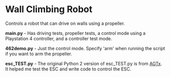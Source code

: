 # Wall Climbing Robot
Controls a robot that can drive on walls using a propeller.

**main.py** - Has driving tests, propeller tests, a control mode using a Playstation 4 controller, and a controller test mode. 

**462demo.py** - Just the control mode. Specify 'arm' when running the script if you want to arm the propeller.

**esc_TEST.py** - The original Python 2 version of esc_TEST.py is from [AGTx](https://www.instructables.com/Driving-an-ESCBrushless-Motor-Using-Raspberry-Pi/). It helped me test the ESC and write code to control the ESC.
